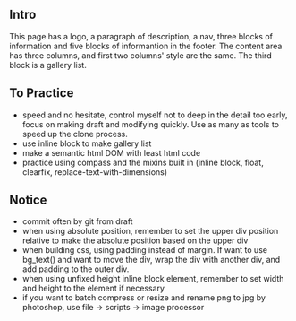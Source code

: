 ## Intro
This page has a logo, a paragraph of description, a nav, three blocks of information and five blocks of informantion in the footer. The content area has three columns, and first two columns' style are the same. The third block is a gallery list.

## To Practice
- speed and no hesitate, control myself not to deep in the detail too early, focus on making draft and modifying quickly. Use as many as tools to speed up the clone process.
- use inline block to make gallery list
- make a semantic html DOM with least html code
- practice using compass and the mixins built in (inline block, float, clearfix, replace-text-with-dimensions)

## Notice
- commit often by git from draft
- when using absolute position, remember to set the upper div position relative to make the absolute position based on the upper div
- when building css, using padding instead of margin. If want to use bg_text() and want to move the div, wrap the div with another div, and add padding to the outer div.
- when using unfixed height inline block element, remember to set width and height to the element if necessary
- if you want to batch compress or resize and rename png to jpg by photoshop, use file -> scripts -> image processor
